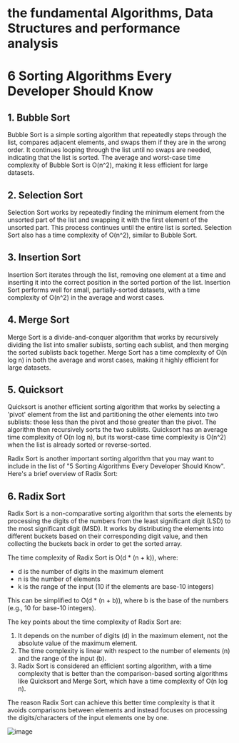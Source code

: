 # the fundamental Algorithms, Data Structures and performance analysis

# 6 Sorting Algorithms Every Developer Should Know

## 1. Bubble Sort
Bubble Sort is a simple sorting algorithm that repeatedly steps through the list, compares adjacent elements, and swaps them if they are in the wrong order. It continues looping through the list until no swaps are needed, indicating that the list is sorted. The average and worst-case time complexity of Bubble Sort is O(n^2), making it less efficient for large datasets.

## 2. Selection Sort
Selection Sort works by repeatedly finding the minimum element from the unsorted part of the list and swapping it with the first element of the unsorted part. This process continues until the entire list is sorted. Selection Sort also has a time complexity of O(n^2), similar to Bubble Sort.

## 3. Insertion Sort
Insertion Sort iterates through the list, removing one element at a time and inserting it into the correct position in the sorted portion of the list. Insertion Sort performs well for small, partially-sorted datasets, with a time complexity of O(n^2) in the average and worst cases.

## 4. Merge Sort
Merge Sort is a divide-and-conquer algorithm that works by recursively dividing the list into smaller sublists, sorting each sublist, and then merging the sorted sublists back together. Merge Sort has a time complexity of O(n log n) in both the average and worst cases, making it highly efficient for large datasets.

## 5. Quicksort
Quicksort is another efficient sorting algorithm that works by selecting a 'pivot' element from the list and partitioning the other elements into two sublists: those less than the pivot and those greater than the pivot. The algorithm then recursively sorts the two sublists. Quicksort has an average time complexity of O(n log n), but its worst-case time complexity is O(n^2) when the list is already sorted or reverse-sorted.

Radix Sort is another important sorting algorithm that you may want to include in the list of "5 Sorting Algorithms Every Developer Should Know". Here's a brief overview of Radix Sort:

## 6. Radix Sort
Radix Sort is a non-comparative sorting algorithm that sorts the elements by processing the digits of the numbers from the least significant digit (LSD) to the most significant digit (MSD). It works by distributing the elements into different buckets based on their corresponding digit value, and then collecting the buckets back in order to get the sorted array. 

The time complexity of Radix Sort is O(d * (n + k)), where:

- d is the number of digits in the maximum element
- n is the number of elements
- k is the range of the input (10 if the elements are base-10 integers)

This can be simplified to O(d * (n + b)), where b is the base of the numbers (e.g., 10 for base-10 integers).

The key points about the time complexity of Radix Sort are:

1. It depends on the number of digits (d) in the maximum element, not the absolute value of the maximum element.
2. The time complexity is linear with respect to the number of elements (n) and the range of the input (b).
3. Radix Sort is considered an efficient sorting algorithm, with a time complexity that is better than the comparison-based sorting algorithms like Quicksort and Merge Sort, which have a time complexity of O(n log n).

The reason Radix Sort can achieve this better time complexity is that it avoids comparisons between elements and instead focuses on processing the digits/characters of the input elements one by one.

![image](https://github.com/user-attachments/assets/dd08387d-079e-4a2b-81f1-18699e13ee04)
